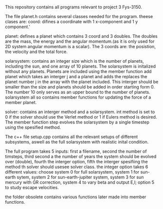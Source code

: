 This repository contains all programs relevant to project 3 Fys-3150.

The file planet.h contains several classes needed for the program. theese clases are:
  coord: difines a coordinate with 1 x-component and 1 y component.'
  
  planet: defines a planet which contains 3 coord and 3 doubles. The doubles are the mass, the energy and the angular momentum.(as it is only used for 2D system angular momentum is a scalar).
  The 3 coords are: the posistion, the velocity and the total force.
  
  solarsystem: contains an integer size which is the number of planets, including the sun, and one array of 10 planets. 
  The solarsystem is initalized without any planets. Planets are included using the member function add planet which takes an interger j and a planet and adds the replaces the planet number j in the array with the planet included. This interger should be smaller than the size and planets should be added in order starting form 0.
  The number 10 only serves as an upper bound to the number of planets. 
  solarsystem all so contains member functions for updating the force of a member planet.
  
  solver: contains an interger method and a solarsystem. int method is set to 0 if the solver should use the Verlet method  or 1 if Eulers method is desired. 
  The member function step evolves the solarsystem by a single timestep using the spesified method.

The c++ file setup.cpp contains all the relevant setups of different subsystems, aswell as the full solarsystem with realistic inital condition.

The full program takes 5 inputs: first a filename, second the number of timsteps, third second a the number of years the system should be evolved over (double), fourth   the interger option, fifth the interger spesifiing the method th solver should usesee solver class.
the integer option  takes 6 different values: choose system 0 for full solarsystem, system 1 for sun-earth sytem, system 2 for sun-earth-jupiter system, system 3 for sun mercury with GR correction, system 4 to vary beta and output E,l; option 5 to study escape velocities.

the folder obsolete contains various functions later made into member functions.
